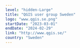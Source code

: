 ```yaml
---
level: "hidden-Large"
title: "QGIS user group Sweden"
logo: "www.qgis.se.png"
startDate: "2023-03-01"
endDate: "2024-02-29"
link: "http://www.qgis.se/"
country: "Sweden"
---
```

